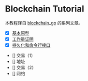 Blockchain Tutorial
===================

本教程译自 [blockchain_go](https://github.com/Jeiwan/blockchain_go) 的系列文章。

- [x] [基本原型](part-1/part-1-basic-prototype.md)
- [x] [工作量证明](part-2/part-2-proof-of-work.md)
- [x] [持久化和命令行接口](part-3/part-3-persistence-and-cli.md)
- [] 交易（1）
- [] 地址
- [] 交易（2）
- [] 网络
